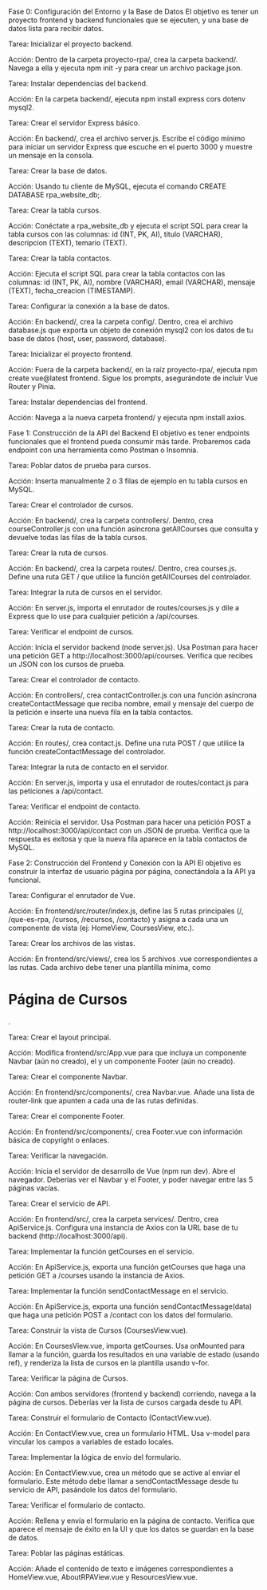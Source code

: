 Fase 0: Configuración del Entorno y la Base de Datos
El objetivo es tener un proyecto frontend y backend funcionales que se ejecuten, y una base de datos lista para recibir datos.

Tarea: Inicializar el proyecto backend.

Acción: Dentro de la carpeta proyecto-rpa/, crea la carpeta backend/. Navega a ella y ejecuta npm init -y para crear un archivo package.json.

Tarea: Instalar dependencias del backend.

Acción: En la carpeta backend/, ejecuta npm install express cors dotenv mysql2.

Tarea: Crear el servidor Express básico.

Acción: En backend/, crea el archivo server.js. Escribe el código mínimo para iniciar un servidor Express que escuche en el puerto 3000 y muestre un mensaje en la consola.

Tarea: Crear la base de datos.

Acción: Usando tu cliente de MySQL, ejecuta el comando CREATE DATABASE rpa_website_db;.

Tarea: Crear la tabla cursos.

Acción: Conéctate a rpa_website_db y ejecuta el script SQL para crear la tabla cursos con las columnas: id (INT, PK, AI), titulo (VARCHAR), descripcion (TEXT), temario (TEXT).

Tarea: Crear la tabla contactos.

Acción: Ejecuta el script SQL para crear la tabla contactos con las columnas: id (INT, PK, AI), nombre (VARCHAR), email (VARCHAR), mensaje (TEXT), fecha_creacion (TIMESTAMP).

Tarea: Configurar la conexión a la base de datos.

Acción: En backend/, crea la carpeta config/. Dentro, crea el archivo database.js que exporta un objeto de conexión mysql2 con los datos de tu base de datos (host, user, password, database).

Tarea: Inicializar el proyecto frontend.

Acción: Fuera de la carpeta backend/, en la raíz proyecto-rpa/, ejecuta npm create vue@latest frontend. Sigue los prompts, asegurándote de incluir Vue Router y Pinia.

Tarea: Instalar dependencias del frontend.

Acción: Navega a la nueva carpeta frontend/ y ejecuta npm install axios.

Fase 1: Construcción de la API del Backend
El objetivo es tener endpoints funcionales que el frontend pueda consumir más tarde. Probaremos cada endpoint con una herramienta como Postman o Insomnia.

Tarea: Poblar datos de prueba para cursos.

Acción: Inserta manualmente 2 o 3 filas de ejemplo en tu tabla cursos en MySQL.

Tarea: Crear el controlador de cursos.

Acción: En backend/, crea la carpeta controllers/. Dentro, crea courseController.js con una función asíncrona getAllCourses que consulta y devuelve todas las filas de la tabla cursos.

Tarea: Crear la ruta de cursos.

Acción: En backend/, crea la carpeta routes/. Dentro, crea courses.js. Define una ruta GET / que utilice la función getAllCourses del controlador.

Tarea: Integrar la ruta de cursos en el servidor.

Acción: En server.js, importa el enrutador de routes/courses.js y dile a Express que lo use para cualquier petición a /api/courses.

Tarea: Verificar el endpoint de cursos.

Acción: Inicia el servidor backend (node server.js). Usa Postman para hacer una petición GET a http://localhost:3000/api/courses. Verifica que recibes un JSON con los cursos de prueba.

Tarea: Crear el controlador de contacto.

Acción: En controllers/, crea contactController.js con una función asíncrona createContactMessage que reciba nombre, email y mensaje del cuerpo de la petición e inserte una nueva fila en la tabla contactos.

Tarea: Crear la ruta de contacto.

Acción: En routes/, crea contact.js. Define una ruta POST / que utilice la función createContactMessage del controlador.

Tarea: Integrar la ruta de contacto en el servidor.

Acción: En server.js, importa y usa el enrutador de routes/contact.js para las peticiones a /api/contact.

Tarea: Verificar el endpoint de contacto.

Acción: Reinicia el servidor. Usa Postman para hacer una petición POST a http://localhost:3000/api/contact con un JSON de prueba. Verifica que la respuesta es exitosa y que la nueva fila aparece en la tabla contactos de MySQL.

Fase 2: Construcción del Frontend y Conexión con la API
El objetivo es construir la interfaz de usuario página por página, conectándola a la API ya funcional.

Tarea: Configurar el enrutador de Vue.

Acción: En frontend/src/router/index.js, define las 5 rutas principales (/, /que-es-rpa, /cursos, /recursos, /contacto) y asigna a cada una un componente de vista (ej: HomeView, CoursesView, etc.).

Tarea: Crear los archivos de las vistas.

Acción: En frontend/src/views/, crea los 5 archivos .vue correspondientes a las rutas. Cada archivo debe tener una plantilla mínima, como <h1>Página de Cursos</h1>.

Tarea: Crear el layout principal.

Acción: Modifica frontend/src/App.vue para que incluya un componente Navbar (aún no creado), el <router-view /> y un componente Footer (aún no creado).

Tarea: Crear el componente Navbar.

Acción: En frontend/src/components/, crea Navbar.vue. Añade una lista de router-link que apunten a cada una de las rutas definidas.

Tarea: Crear el componente Footer.

Acción: En frontend/src/components/, crea Footer.vue con información básica de copyright o enlaces.

Tarea: Verificar la navegación.

Acción: Inicia el servidor de desarrollo de Vue (npm run dev). Abre el navegador. Deberías ver el Navbar y el Footer, y poder navegar entre las 5 páginas vacías.

Tarea: Crear el servicio de API.

Acción: En frontend/src/, crea la carpeta services/. Dentro, crea ApiService.js. Configura una instancia de Axios con la URL base de tu backend (http://localhost:3000/api).

Tarea: Implementar la función getCourses en el servicio.

Acción: En ApiService.js, exporta una función getCourses que haga una petición GET a /courses usando la instancia de Axios.

Tarea: Implementar la función sendContactMessage en el servicio.

Acción: En ApiService.js, exporta una función sendContactMessage(data) que haga una petición POST a /contact con los datos del formulario.

Tarea: Construir la vista de Cursos (CoursesView.vue).

Acción: En CoursesView.vue, importa getCourses. Usa onMounted para llamar a la función, guarda los resultados en una variable de estado (usando ref), y renderiza la lista de cursos en la plantilla usando v-for.

Tarea: Verificar la página de Cursos.

Acción: Con ambos servidores (frontend y backend) corriendo, navega a la página de cursos. Deberías ver la lista de cursos cargada desde tu API.

Tarea: Construir el formulario de Contacto (ContactView.vue).

Acción: En ContactView.vue, crea un formulario HTML. Usa v-model para vincular los campos a variables de estado locales.

Tarea: Implementar la lógica de envío del formulario.

Acción: En ContactView.vue, crea un método que se active al enviar el formulario. Este método debe llamar a sendContactMessage desde tu servicio de API, pasándole los datos del formulario.

Tarea: Verificar el formulario de contacto.

Acción: Rellena y envía el formulario en la página de contacto. Verifica que aparece el mensaje de éxito en la UI y que los datos se guardan en la base de datos.

Tarea: Poblar las páginas estáticas.

Acción: Añade el contenido de texto e imágenes correspondientes a HomeView.vue, AboutRPAView.vue y ResourcesView.vue.